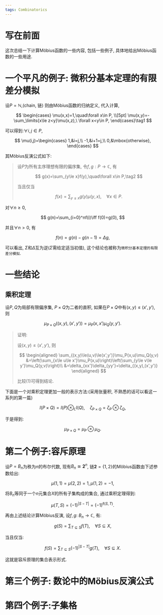 ```yaml
---
tags: Combinatorics
---
```




# 写在前面

这次总结一下计算Möbius函数的一些内容, 包括一些例子, 具体地给出Möbius函数的一些用途. 





# 一个平凡的例子: 微积分基本定理的有限差分模拟

设$P=\mathbb N$,(chain, 链) 则由Möbius函数的归纳定义, 代入计算, 



$$
\begin{cases}
\mu(x,x)=1,\quad\forall x\in P, \\[5pt]
\mu(x,y)=-\sum_\limits{x\le z<y}\mu(x,z),\ \forall x<y\in P,
\end{cases}\tag1
$$



可以得到:$\forall i,j\in P$, 



$$
\mu(i,j)=\begin{cases}
1,&i=j,\\
-1,&i+1=j,\\
0,&\mbox{otherwise},
\end{cases}
$$



其Möbius反演公式如下:

>   设$P$为所有主序理想有限的偏序集, 令$f,g: P\to\mathbb C$, 有
>
>   
>
>   $$
>   g(x)=\sum_{y\le x}f(y),\quad\forall x\in P,\tag2
>   $$
>
>   
>
>   当且仅当
>
>   
>
>   $$
>   f(x)=\sum_{y\le x}g(y)\mu(y,x),\quad \forall x\in P.
>   $$
>

对$\forall n\ge0$, 


$$
g(n)=\sum_{i=0}^nf(i)\iff f(0)=g(0),
$$



并且$\forall n>0$, 有



$$
f(n)=g(n)-g(n-1)=\Delta g,
$$



可以看出, $\Sigma$和$\Delta$互为逆($\Sigma$需给定适当初值), 这个结论也被称为`微积分基本定理的有限差分模拟`.



# 一些结论

## 乘积定理

设$P,Q$为局部有限偏序集, $P\times Q$为二者的直积, 如果在$P\times Q$中有$(x,y)\le(x',y')$, 则


$$
\mu_{P\times Q}((x,y),(x',y'))=\mu_P(x,x')\mu_Q(y,y').
$$




>   证明: 
>
>   设$(x,y)\le(x',y')$, 则
>
>   
>
>   $$
>   \begin{aligned}
>   \sum_{(x,y)\le(u,v)\le(x',y')}\mu_P(x,u)\mu_Q(y,v)
>   &=\left(\sum_{x\le u\le x'}\mu_P(x,u)\right)\left(\sum_{y\le v\le y'}\mu_Q(y,v)\right)\\
>   &=\delta_{xx'}\delta_{yy'}=\delta_{(x,y),(x',y')}
>   \end{aligned}
>   $$
>
>   
>
>   比较$(1)$可得到结论.



下面是一个对乘积定理更加一般的表示方法:(采用张量积, 不熟悉的话可以看这一系列的第一篇)



$$
I(P\times Q)=I(P)\otimes_{\mathbb C}I(Q), \quad \zeta_{P\times Q}=\zeta_P\otimes\zeta_Q,
$$



于是得到:



$$
\mu_{P\times Q}=\mu_P\otimes \mu_Q.
$$



# 第二个例子:容斥原理

设$P=B_n$为秩为$n$的布尔代数, 现有$B_n\cong\mathbf2^n$, 链$\mathbf2=\{1,2\}$的Möbius函数由下述参数给出:



$$
\mu(1,1)=\mu(2,2)=1, \mu(1,2)=-1,
$$



将$B_n$等同于一个$n$元集合$X$的所有子集构成的集合, 通过乘积定理得到:


$$
\mu(T,S)=(-1)^{|S-T|}=(-1)^{\ell(S,T)}.
$$



再由上述结论计算Möbius反演, 设$f,g:\ B_n\to\mathbb C$, 有:



$$
g(S)=\sum_{T\subseteq S}f(T),\quad \forall S\subseteq X,
$$



当且仅当:



$$
f(S)=\sum_{T\subseteq S}(-1)^{|S-T|}g(T),\quad \forall S\subseteq X.
$$



这就是容斥原理的集合表示形式. 

# 第三个例子: 数论中的Möbius反演公式



# 第四个例子:子集格

